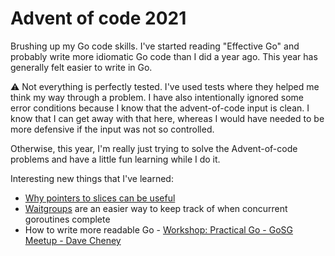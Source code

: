 # Advent of code 2021

Brushing up my Go code skills. I've started reading "Effective Go" and probably write more idiomatic Go code than I did a year ago. This
year has generally felt easier to write in Go.

⚠ Not everything is perfectly tested.  I've used tests where they helped me think my way through a problem.  I have also intentionally ignored some error conditions because I know that the advent-of-code input is clean. I know that I can get away with that here, whereas I would have needed to be more defensive if the input was not so controlled.

Otherwise, this year, I'm really just trying to solve the Advent-of-code problems and have a little fun learning while I do it.

Interesting new things that I've learned:

- [Why pointers to slices can be useful][slicepointers]
- [Waitgroups][waitgroups] are an easier way to keep track of when concurrent goroutines complete
- How to write more readable Go - [Workshop: Practical Go - GoSG Meetup - Dave Cheney][workshop]

[slicepointers]: https://medium.com/swlh/golang-tips-why-pointers-to-slices-are-useful-and-how-ignoring-them-can-lead-to-tricky-bugs-cac90f72e77b
[waitgroups]: https://gobyexample.com/waitgroups
[workshop]: https://www.youtube.com/watch?v=gi7t6Pl9rxE